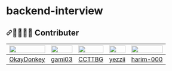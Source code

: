 # backend-interview

<h2 tabindex="-1" dir="auto" class=""><a id="user-content--contributer" class="anchor" aria-hidden="true" href="#-contributer"><svg class="octicon octicon-link" viewBox="0 0 16 16" version="1.1" width="16" height="16" aria-hidden="true"><path d="m7.775 3.275 1.25-1.25a3.5 3.5 0 1 1 4.95 4.95l-2.5 2.5a3.5 3.5 0 0 1-4.95 0 .751.751 0 0 1 .018-1.042.751.751 0 0 1 1.042-.018 1.998 1.998 0 0 0 2.83 0l2.5-2.5a2.002 2.002 0 0 0-2.83-2.83l-1.25 1.25a.751.751 0 0 1-1.042-.018.751.751 0 0 1-.018-1.042Zm-4.69 9.64a1.998 1.998 0 0 0 2.83 0l1.25-1.25a.751.751 0 0 1 1.042.018.751.751 0 0 1 .018 1.042l-1.25 1.25a3.5 3.5 0 1 1-4.95-4.95l2.5-2.5a3.5 3.5 0 0 1 4.95 0 .751.751 0 0 1-.018 1.042.751.751 0 0 1-1.042.018 1.998 1.998 0 0 0-2.83 0l-2.5 2.5a1.998 1.998 0 0 0 0 2.83Z"></path></svg></a><g-emoji class="g-emoji" alias="family_man_woman_boy_boy" fallback-src="https://github.githubassets.com/images/icons/emoji/unicode/1f468-1f469-1f466-1f466.png">👨‍👩‍👦‍👦</g-emoji> Contributer</h2>

<table>
<thead>
<tr>
<th><a target="_blank" rel="noopener noreferrer nofollow" href="https://github.com/OkayDonkey"><img src="https://avatars.githubusercontent.com/u/122771632?v=4" width="100%" style="max-width: 100%;"></a></th>
<th><a target="_blank" rel="noopener noreferrer nofollow" href="https://github.com/gami03"><img src="https://user-images.githubusercontent.com/39688690/119251673-b9d9e500-bbe2-11eb-83ff-655027ef6d14.png" width="100%" style="max-width: 100%;"></a></th>
<th><a target="_blank" rel="noopener noreferrer nofollow" href="https://github.com/CCTTBG"><img src="https://avatars.githubusercontent.com/u/122771632?v=4" width="100%" style="max-width: 100%;"></a></th>
<th><a target="_blank" rel="noopener noreferrer nofollow" href="https://github.com/yezzii"><img src="https://avatars.githubusercontent.com/u/118273737?v=4" width="100%" style="max-width: 100%;"></a></th>
<th><a target="_blank" rel="noopener noreferrer nofollow" href="https://github.com/harim-000"><img src="https://avatars.githubusercontent.com/u/81612425?v=4" width="100%" style="max-width: 100%;"></a></th>
</tr>
</thead>
<tbody>
<tr>
<td><a href="https://github.com/OkayDonkey">OkayDonkey</a></td>
<td><a href="https://github.com/gami03">gami03</a></td>
<td><a href="https://github.com/CCTTBG">CCTTBG</a></td>
<td><a href="https://github.com/yezzii">yezzii</a></td>
<td><a href="https://github.com/harim-000">harim-000</a></td>
</tr>
</tbody>
</table>
